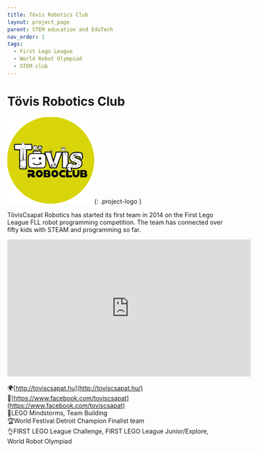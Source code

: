 ```yaml
---
title: Tövis Robotics Club
layout: project_page
parent: STEM education and EduTech
nav_order: 1
tags:
  - First Lego League
  - World Robot Olympiad
  - STEM club
---
```


# Tövis Robotics Club

![logo](assets/tovis_logo.png){: .project-logo }

TövisCsapat Robotics has started its first team in 2014 on the First Lego League FLL robot programming competition. The team has connected over fifty kids with STEAM and programming so far.

<iframe width="560" height="315" src="https://www.youtube.com/embed/32ZWr7MR5Jc" title="YouTube video player" frameborder="0" allow="accelerometer; autoplay; clipboard-write; encrypted-media; gyroscope; picture-in-picture; web-share" referrerpolicy="strict-origin-when-cross-origin" allowfullscreen></iframe>

🌍[http://toviscsapat.hu](http://toviscsapat.hu/) \
🔗[https://www.facebook.com/toviscsapat](https://www.facebook.com/toviscsapat) \
🤖LEGO Mindstorms, Team Building \
🏆World Festival Detroit Champion Finalist team \
👌FIRST LEGO League Challenge, FIRST LEGO League Junior/Explore, World Robot Olympiad